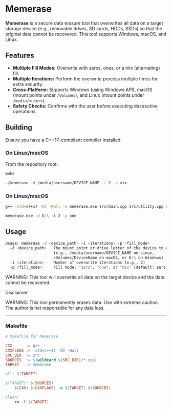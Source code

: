 # Memerase

**Memerase** is a secure data erasure tool that overwrites all data on a target storage device (e.g., removable drives, SD cards, HDDs, SSDs) so that the original data cannot be recovered. This tool supports Windows, macOS, and Linux.

## Features

- **Multiple Fill Modes:** Overwrite with zeros, ones, or a mix (alternating) fill.
- **Multiple Iterations:** Perform the overwrite process multiple times for extra security.
- **Cross-Platform:** Supports Windows (using Windows API), macOS (mount points under `/Volumes`), and Linux (mount points under `/media/<user>`).
- **Safety Checks:** Confirms with the user before executing destructive operations.



## Building

Ensure you have a C++17–compliant compiler installed.

### On Linux/macOS

From the repository root:

```bash
make

./memerase -d /media/username/DEVICE_NAME -i 2 -p mix

```

### On Linux/macOS

```bash
g++ -std=c++17 -O2 -Wall -o memerase.exe src/main.cpp src/utility.cpp src/overwrite.cpp

memerase.exe -d D:\ -i 2 -p one

```

## Usage

```bash
Usage: memerase -d <device_path> -i <iterations> -p <fill_mode>
  -d <device_path>   The mount point or drive letter of the device to erase.
                     (e.g., /media/username/DEVICE_NAME on Linux,
                     /Volumes/DeviceName on macOS, or D:\ on Windows)
  -i <iterations>    Number of overwrite iterations (e.g., 2)
  -p <fill_mode>     Fill mode: "zero", "one", or "mix" (default: zero)

```

WARNING: This tool will overwrite all data on the target device and the data cannot be recovered.

Disclaimer

WARNING: This tool permanently erases data. Use with extreme caution. The author is not responsible for any data loss.


---

### Makefile

```makefile
# Makefile for Memerase

CXX      := g++
CXXFLAGS := -std=c++17 -O2 -Wall
SRC_DIR  := src
SOURCES  := $(wildcard $(SRC_DIR)/*.cpp)
TARGET   := memerase

all: $(TARGET)

$(TARGET): $(SOURCES)
	$(CXX) $(CXXFLAGS) -o $(TARGET) $(SOURCES)

clean:
	rm -f $(TARGET)
  
```
